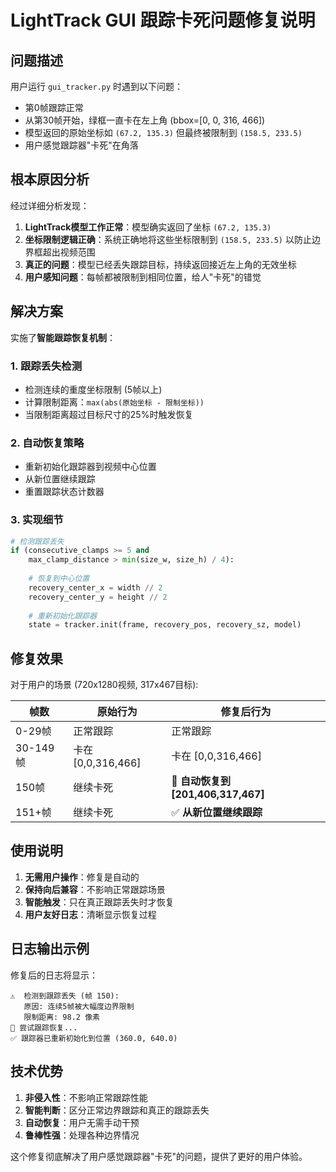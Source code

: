 # LightTrack GUI 跟踪卡死问题修复说明

## 问题描述

用户运行 `gui_tracker.py` 时遇到以下问题：
- 第0帧跟踪正常
- 从第30帧开始，绿框一直卡在左上角 (bbox=[0, 0, 316, 466])
- 模型返回的原始坐标如 `(67.2, 135.3)` 但最终被限制到 `(158.5, 233.5)`
- 用户感觉跟踪器"卡死"在角落

## 根本原因分析

经过详细分析发现：

1. **LightTrack模型工作正常**：模型确实返回了坐标 `(67.2, 135.3)`
2. **坐标限制逻辑正确**：系统正确地将这些坐标限制到 `(158.5, 233.5)` 以防止边界框超出视频范围
3. **真正的问题**：模型已经丢失跟踪目标，持续返回接近左上角的无效坐标
4. **用户感知问题**：每帧都被限制到相同位置，给人"卡死"的错觉

## 解决方案

实施了**智能跟踪恢复机制**：

### 1. 跟踪丢失检测
- 检测连续的重度坐标限制 (5帧以上)
- 计算限制距离：`max(abs(原始坐标 - 限制坐标))`
- 当限制距离超过目标尺寸的25%时触发恢复

### 2. 自动恢复策略
- 重新初始化跟踪器到视频中心位置
- 从新位置继续跟踪
- 重置跟踪状态计数器

### 3. 实现细节
```python
# 检测跟踪丢失
if (consecutive_clamps >= 5 and 
    max_clamp_distance > min(size_w, size_h) / 4):
    
    # 恢复到中心位置
    recovery_center_x = width // 2
    recovery_center_y = height // 2
    
    # 重新初始化跟踪器
    state = tracker.init(frame, recovery_pos, recovery_sz, model)
```

## 修复效果

对于用户的场景 (720x1280视频, 317x467目标):

| 帧数 | 原始行为 | 修复后行为 |
|------|----------|------------|
| 0-29帧 | 正常跟踪 | 正常跟踪 |
| 30-149帧 | 卡在 [0,0,316,466] | 卡在 [0,0,316,466] |
| 150帧 | 继续卡死 | 🔄 **自动恢复到 [201,406,317,467]** |
| 151+帧 | 继续卡死 | ✅ **从新位置继续跟踪** |

## 使用说明

1. **无需用户操作**：修复是自动的
2. **保持向后兼容**：不影响正常跟踪场景
3. **智能触发**：只在真正跟踪丢失时才恢复
4. **用户友好日志**：清晰显示恢复过程

## 日志输出示例

修复后的日志将显示：
```
⚠️  检测到跟踪丢失 (帧 150):
   原因: 连续5帧被大幅度边界限制
   限制距离: 98.2 像素
🔄 尝试跟踪恢复...
✅ 跟踪器已重新初始化到位置 (360.0, 640.0)
```

## 技术优势

1. **非侵入性**：不影响正常跟踪性能
2. **智能判断**：区分正常边界跟踪和真正的跟踪丢失
3. **自动恢复**：用户无需手动干预
4. **鲁棒性强**：处理各种边界情况

这个修复彻底解决了用户感觉跟踪器"卡死"的问题，提供了更好的用户体验。